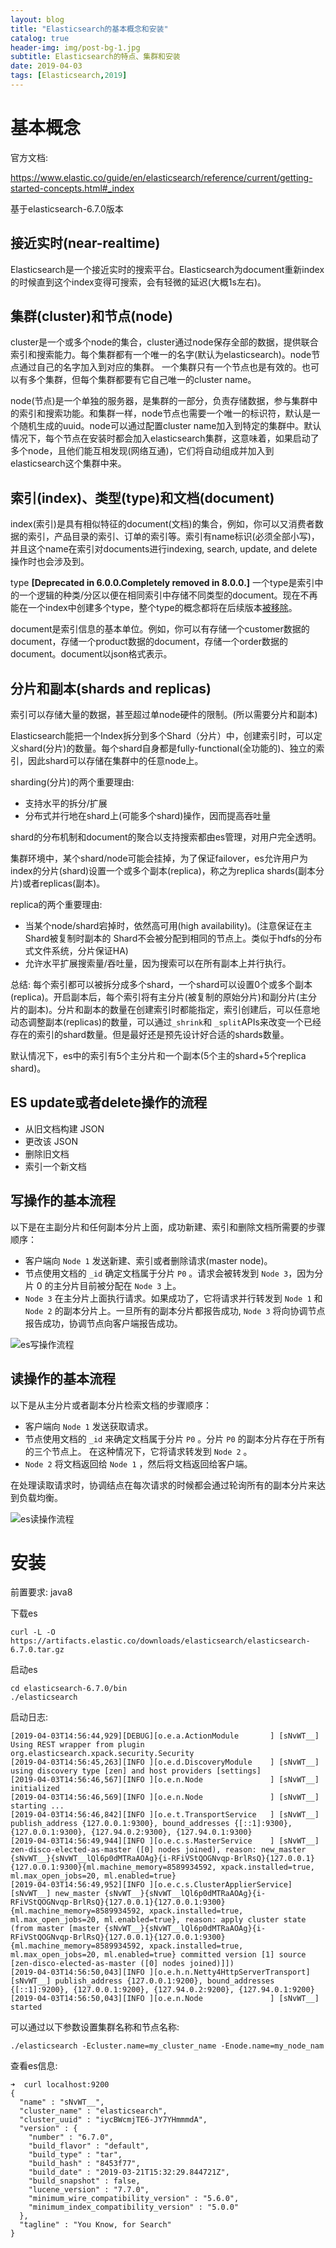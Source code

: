 ```yaml
---
layout: blog
title: "Elasticsearch的基本概念和安装"
catalog: true
header-img: img/post-bg-1.jpg
subtitle: Elasticsearch的特点、集群和安装
date: 2019-04-03
tags: [Elasticsearch,2019]
---
```

# 基本概念
官方文档:

https://www.elastic.co/guide/en/elasticsearch/reference/current/getting-started-concepts.html#_index

基于elasticsearch-6.7.0版本

## 接近实时(near-realtime)
Elasticsearch是一个接近实时的搜索平台。Elasticsearch为document重新index的时候直到这个index变得可搜索，会有轻微的延迟(大概1s左右)。

## 集群(cluster)和节点(node)
cluster是一个或多个node的集合，cluster通过node保存全部的数据，提供联合索引和搜索能力。每个集群都有一个唯一的名字(默认为elasticsearch)。node节点通过自己的名字加入到对应的集群。
一个集群只有一个节点也是有效的。也可以有多个集群，但每个集群都要有它自己唯一的cluster name。

node(节点)是一个单独的服务器，是集群的一部分，负责存储数据，参与集群中的索引和搜索功能。和集群一样，node节点也需要一个唯一的标识符，默认是一个随机生成的uuid。node可以通过配置cluster name加入到特定的集群中。默认情况下，每个节点在安装时都会加入elasticsearch集群，这意味着，如果启动了多个node，且他们能互相发现(网络互通)，它们将自动组成并加入到elasticsearch这个集群中来。

## 索引(index)、类型(type)和文档(document)
index(索引)是具有相似特征的document(文档)的集合，例如，你可以又消费者数据的索引，产品目录的索引、订单的索引等。索引有name标识(必须全部小写)，并且这个name在索引对documents进行indexing, search, update, and delete操作时也会涉及到。

type <B>[Deprecated in 6.0.0.Completely removed in 8.0.0.]</B>
一个type是索引中的一个逻辑的种类/分区以便在相同索引中存储不同类型的document。现在不再能在一个index中创建多个type，整个type的概念都将在后续版本[被移除](https://www.elastic.co/guide/en/elasticsearch/reference/current/removal-of-types.html)。

document是索引信息的基本单位。例如，你可以有存储一个customer数据的document，存储一个product数据的document，存储一个order数据的document。document以json格式表示。

## 分片和副本(shards and replicas)
索引可以存储大量的数据，甚至超过单node硬件的限制。(所以需要分片和副本)

Elasticsearch能把一个Index拆分到多个Shard（分片）中，创建索引时，可以定义shard(分片)的数量。每个shard自身都是fully-functional(全功能的)、独立的索引，因此shard可以存储在集群中的任意node上。

sharding(分片)的两个重要理由:
+ 支持水平的拆分/扩展
+ 分布式并行地在shard上(可能多个shard)操作，因而提高吞吐量

shard的分布机制和document的聚合以支持搜索都由es管理，对用户完全透明。

集群环境中，某个shard/node可能会挂掉，为了保证failover，es允许用户为index的分片(shard)设置一个或多个副本(replica)，称之为replica shards(副本分片)或者replicas(副本)。

replica的两个重要理由:
+ 当某个node/shard宕掉时，依然高可用(high availability)。(注意保证在主Shard被复制时副本的 Shard不会被分配到相同的节点上。类似于hdfs的分布式文件系统，分片保证HA)
+ 允许水平扩展搜索量/吞吐量，因为搜索可以在所有副本上并行执行。

总结: 每个索引都可以被拆分成多个shard，一个shard可以设置0个或多个副本(replica)。开启副本后，每个索引将有主分片(被复制的原始分片)和副分片(主分片的副本)。分片和副本的数量在创建索引时都能指定，索引创建后，可以任意地动态调整副本(replicas)的数量，可以通过`_shrink`和 `_split`APIs来改变一个已经存在的索引的shard数量。但是最好还是预先设计好合适的shards数量。

默认情况下，es中的索引有5个主分片和一个副本(5个主的shard+5个replica shard)。

## ES update或者delete操作的流程
+ 从旧文档构建 JSON
+ 更改该 JSON
+ 删除旧文档
+ 索引一个新文档

## 写操作的基本流程
以下是在主副分片和任何副本分片上面，成功新建、索引和删除文档所需要的步骤顺序：

+ 客户端向 `Node 1` 发送新建、索引或者删除请求(master node)。
+ 节点使用文档的 `_id` 确定文档属于分片 `P0` 。请求会被转发到 `Node 3`，因为分片 0 的主分片目前被分配在 `Node 3` 上。
+ `Node 3` 在主分片上面执行请求。如果成功了，它将请求并行转发到 `Node 1` 和 `Node 2`   的副本分片上。一旦所有的副本分片都报告成功, `Node 3` 将向协调节点报告成功，协调节点向客户端报告成功。

![es写操作流程](https://raw.githubusercontent.com/RussXia/RussXia.github.io/master/_pic/es_write_process.png)

## 读操作的基本流程
以下是从主分片或者副本分片检索文档的步骤顺序：

+ 客户端向 `Node 1` 发送获取请求。
+ 节点使用文档的 `_id` 来确定文档属于分片 `P0` 。分片 `P0` 的副本分片存在于所有的三个节点上。 在这种情况下，它将请求转发到 `Node 2` 。
+ `Node 2` 将文档返回给 `Node 1` ，然后将文档返回给客户端。

在处理读取请求时，协调结点在每次请求的时候都会通过轮询所有的副本分片来达到负载均衡。

![es读操作流程](https://raw.githubusercontent.com/RussXia/RussXia.github.io/master/_pic/es_read_process.png)

# 安装
前置要求:
java8

下载es
```
curl -L -O https://artifacts.elastic.co/downloads/elasticsearch/elasticsearch-6.7.0.tar.gz
```
启动es
```
cd elasticsearch-6.7.0/bin
./elasticsearch
```
启动日志:
~~~
[2019-04-03T14:56:44,929][DEBUG][o.e.a.ActionModule       ] [sNvWT__] Using REST wrapper from plugin org.elasticsearch.xpack.security.Security
[2019-04-03T14:56:45,263][INFO ][o.e.d.DiscoveryModule    ] [sNvWT__] using discovery type [zen] and host providers [settings]
[2019-04-03T14:56:46,567][INFO ][o.e.n.Node               ] [sNvWT__] initialized
[2019-04-03T14:56:46,569][INFO ][o.e.n.Node               ] [sNvWT__] starting ...
[2019-04-03T14:56:46,842][INFO ][o.e.t.TransportService   ] [sNvWT__] publish_address {127.0.0.1:9300}, bound_addresses {[::1]:9300}, {127.0.0.1:9300}, {127.94.0.2:9300}, {127.94.0.1:9300}
[2019-04-03T14:56:49,944][INFO ][o.e.c.s.MasterService    ] [sNvWT__] zen-disco-elected-as-master ([0] nodes joined), reason: new_master {sNvWT__}{sNvWT__lQl6p0dMTRaAOAg}{i-RFiVStQOGNvqp-BrlRsQ}{127.0.0.1}{127.0.0.1:9300}{ml.machine_memory=8589934592, xpack.installed=true, ml.max_open_jobs=20, ml.enabled=true}
[2019-04-03T14:56:49,952][INFO ][o.e.c.s.ClusterApplierService] [sNvWT__] new_master {sNvWT__}{sNvWT__lQl6p0dMTRaAOAg}{i-RFiVStQOGNvqp-BrlRsQ}{127.0.0.1}{127.0.0.1:9300}{ml.machine_memory=8589934592, xpack.installed=true, ml.max_open_jobs=20, ml.enabled=true}, reason: apply cluster state (from master [master {sNvWT__}{sNvWT__lQl6p0dMTRaAOAg}{i-RFiVStQOGNvqp-BrlRsQ}{127.0.0.1}{127.0.0.1:9300}{ml.machine_memory=8589934592, xpack.installed=true, ml.max_open_jobs=20, ml.enabled=true} committed version [1] source [zen-disco-elected-as-master ([0] nodes joined)]])
[2019-04-03T14:56:50,043][INFO ][o.e.h.n.Netty4HttpServerTransport] [sNvWT__] publish_address {127.0.0.1:9200}, bound_addresses {[::1]:9200}, {127.0.0.1:9200}, {127.94.0.2:9200}, {127.94.0.1:9200}
[2019-04-03T14:56:50,043][INFO ][o.e.n.Node               ] [sNvWT__] started
~~~

可以通过以下参数设置集群名称和节点名称:
~~~
./elasticsearch -Ecluster.name=my_cluster_name -Enode.name=my_node_nam
~~~
查看es信息:
~~~
➜  curl localhost:9200
{
  "name" : "sNvWT__",
  "cluster_name" : "elasticsearch",
  "cluster_uuid" : "iycBWcmjTE6-JY7YHmmmdA",
  "version" : {
    "number" : "6.7.0",
    "build_flavor" : "default",
    "build_type" : "tar",
    "build_hash" : "8453f77",
    "build_date" : "2019-03-21T15:32:29.844721Z",
    "build_snapshot" : false,
    "lucene_version" : "7.7.0",
    "minimum_wire_compatibility_version" : "5.6.0",
    "minimum_index_compatibility_version" : "5.0.0"
  },
  "tagline" : "You Know, for Search"
}
~~~
